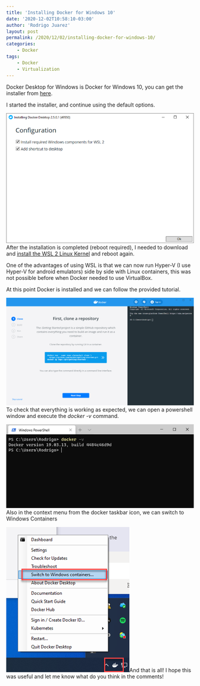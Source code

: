 ```yaml
---
title: 'Installing Docker for Windows 10'
date: '2020-12-02T10:58:10-03:00'
author: 'Rodrigo Juarez'
layout: post
permalink: /2020/12/02/installing-docker-for-windows-10/
categories:
    - Docker
tags:
    - Docker
    - Virtualization
---
```


Docker Desktop for Windows is Docker for Windows 10, you can get the installer from [here](https://hub.docker.com/editions/community/docker-ce-desktop-windows/).

I started the installer, and continue using the default options.

![](/wp-content/uploads/2020/12/image.png?resize=706%2C489&ssl=1)After the installation is completed (reboot required), I needed to download and [install the WSL 2 Linux Kernel](https://aka.ms/wsl2kernel) and reboot again.

One of the advantages of using WSL is that we can now run Hyper-V (I use Hyper-V for android emulators) side by side with Linux containers, this was not possible before when Docker needed to use VirtualBox.

At this point Docker is installed and we can follow the provided tutorial.

![](/wp-content/uploads/2020/12/image-1.png?resize=782%2C450&ssl=1)To check that everything is working as expected, we can open a powershell window and execute the *docker -v* command.

![](/wp-content/uploads/2020/12/image-3.png?resize=671%2C299&ssl=1)Also in the context menu from the docker taskbar icon, we can switch to Windows Containers

![](/wp-content/uploads/2020/12/image-4.png?resize=331%2C390&ssl=1)And that is all! I hope this was useful and let me know what do you think in the comments!